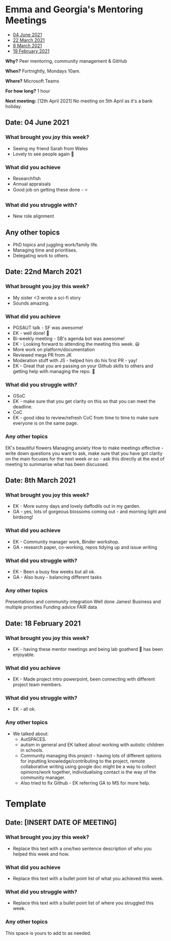 # Emma and Georgia's Mentoring Meetings

* [04 June 2021](#date-04-june-2021)
* [22 March 2021](#date-22-march-2021)
* [8 March 2021](#date-8-march-2021)
* [19 February 2021](#date-19-february-2021)

**Why?** Peer mentoring, community management & GitHub

**When?** Fortnightly, Mondays 10am.

**Where?** Microsoft Teams

**For how long?** 1 hour

**Next meeting:** [12th April 2021] No meeting on 5th April as it's a bank holiday.

## Date: 04 June 2021

### What brought you joy this week?

* Seeing my friend Sarah from Wales
 * Lovely to see people again 🌻

### What did you achieve

* Researchfish
* Annual appraisals
 * Good job on getting these done - ⭐

### What did you struggle with?

* New role alignment 

## Any other topics
* PhD topics and juggling work/family life.
* Managing time and prioritises.
* Delegating work to others. 

## Date: 22nd March 2021

### What brought you joy this week?

* My sister <3 wrote a sci-fi story 
 * Sounds amazing. 

### What did you achieve

* PGSAUT talk - SF was awesome! 
 * EK - well done! 🎉
* Bi-weekly meeting - SB's agenda bot was awesome!
 * EK - Looking forward to attending the meeting this week. 😃 
* More work on platform/documentation
* Reviewed mega PR from JK
* Moderation stuff with JS - helped him do his first PR  - yay!
 * EK - Great that you are passing on your Github skills to others and getting help with managing the repo. 🌟 

### What did you struggle with?

* GSoC
 * EK - make sure that you get clarity on this so that you can meet the deadline.  
* CoC
 * EK - good idea to review/refresh CoC from time to time to make sure everyone is on the same page. 

### Any other topics

EK's beautiful flowers
Managing anxiety 
How to make meetings effective - write down questions you want to ask, make sure that you have got clarity on the main focuses for the next week or so - ask this directly at the end of meeting to summarise what has been discussed.

## Date: 8th March 2021

### What brought you joy this week?

* EK - More sunny days and lovely daffodils out in my garden.
* GA - yes, lots of gorgeous blossoms coming out - and morning light and birdsong! 

### What did you achieve

* EK - Community manager work, Binder workshop.
* GA - research paper, co-working, repos tidying up and issue writing

### What did you struggle with?

* EK - Been a busy few weeks but all ok.
* GA - Also busy - balancing different tasks 

### Any other topics

Presentations and community integration
Well done James!
Business and multiple priorities
Funding advice
FAIR data 

## Date: 18 February 2021

### What brought you joy this week?

* EK - having these mentor meetings and being lab goatherd :goat: has been enjoyable.

### What did you achieve

* EK - Made project intro powerpoint, been connecting with different project team members.

### What did you struggle with?

* EK - all ok.

### Any other topics

* We talked about:
  * AutSPACES. 
  * autism in general and EK talked about working with autistic children in schools.
  * Community managing this project - having lots of different options for inputting knowledge/contributing to the project, remote collaborative writing using google doc might be a way to collect opinions/work together, individualising contact is the way of the community manager.
  * Also tried to fix Github - EK referring GA to MS for more help.


# Template

## Date: [INSERT DATE OF MEETING]

### What brought you joy this week?

* Replace this text with a one/two sentence description of who you helped this week and how.

### What did you achieve

* Replace this text with a bullet point list of what you achieved this week.

### What did you struggle with?

* Replace this text with a bullet point list of where you struggled this week.

### Any other topics

This space is yours to add to as needed.
